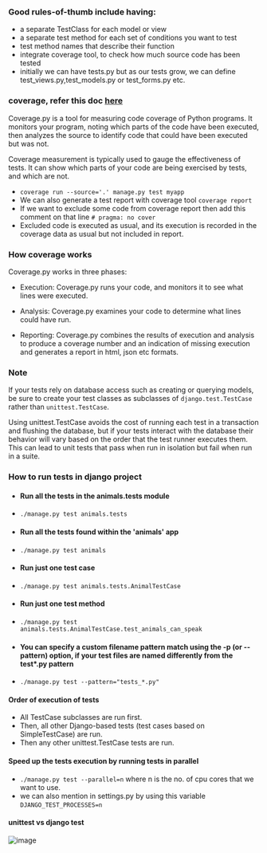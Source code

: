 ### Good rules-of-thumb include having:
- a separate TestClass for each model or view
- a separate test method for each set of conditions you want to test
- test method names that describe their function
- integrate coverage tool, to check how much source code has been tested
- initially we can have tests.py but as our tests grow, we can define test_views.py,test_models.py or test_forms.py etc.

### coverage, refer this doc [here](https://coverage.readthedocs.io/en/)
Coverage.py is a tool for measuring code coverage of Python programs. It monitors your program, noting which parts of the code have been executed, then analyzes the source to identify code that could have been executed but was not.

Coverage measurement is typically used to gauge the effectiveness of tests. It can show which parts of your code are being exercised by tests, and which are not.

- `coverage run --source='.' manage.py test myapp`
- We can also generate a test report with coverage tool `coverage report`
- If we want to exclude some code from coverage report then add this comment on that line `# pragma: no cover`
-  Excluded code is executed as usual, and its execution is recorded in the coverage data as usual but not included in report.

### How coverage works
Coverage.py works in three phases:

- Execution: Coverage.py runs your code, and monitors it to see what lines were executed.

- Analysis: Coverage.py examines your code to determine what lines could have run.

- Reporting: Coverage.py combines the results of execution and analysis to produce a coverage number and an indication of missing execution and generates a report in html, json etc formats.

### Note
If your tests rely on database access such as creating or querying models, be sure to create your test classes as subclasses of `django.test.TestCase` rather than `unittest.TestCase`.

Using unittest.TestCase avoids the cost of running each test in a transaction and flushing the database, but if your tests interact with the database their behavior will vary based on the order that the test runner executes them. This can lead to unit tests that pass when run in isolation but fail when run in a suite.

### How to run tests in django project
- #### Run all the tests in the animals.tests module
- `./manage.py test animals.tests`
- #### Run all the tests found within the 'animals' app
- `./manage.py test animals`
- #### Run just one test case
- `./manage.py test animals.tests.AnimalTestCase`
- #### Run just one test method
- `./manage.py test animals.tests.AnimalTestCase.test_animals_can_speak`
- #### You can specify a custom filename pattern match using the -p (or --pattern) option, if your test files are named differently from the test*.py pattern
- `./manage.py test --pattern="tests_*.py"`

#### Order of execution of tests
- All TestCase subclasses are run first.
- Then, all other Django-based tests (test cases based on SimpleTestCase) are run.
- Then any other unittest.TestCase tests are run.

#### Speed up the tests execution by running tests in parallel
- `./manage.py test --parallel=n` where n is the no. of cpu cores that we want to use.
- we can also mention in settings.py by using this variable `DJANGO_TEST_PROCESSES=n`

#### unittest vs django test
![image](https://github.com/1324aman/django-testing/assets/68897529/08e33920-ee82-4e82-b0b9-0fa2bc85294e)

